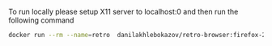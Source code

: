 To run locally please setup X11 server to localhost:0
and then run the following command
```bash
docker run --rm --name=retro  danilakhlebokazov/retro-browser:firefox-2005
```

